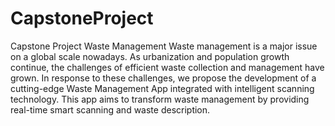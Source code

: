 # CapstoneProject
Capstone Project Waste Management
Waste management is a major issue on a global scale nowadays. As urbanization and population growth continue, the challenges of efficient waste collection and management have grown. In response to these challenges, we propose the development of a cutting-edge Waste Management App integrated with intelligent scanning technology. This app aims to transform waste management by providing real-time smart scanning and waste description.
